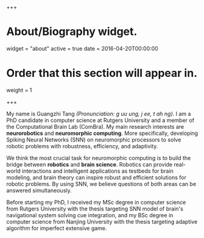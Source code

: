 +++
# About/Biography widget.
widget = "about"
active = true
date = 2016-04-20T00:00:00

# Order that this section will appear in.
weight = 1
 
+++

My name is Guangzhi Tang *(Pronunciation: g uu ung, j ee, t ah ng)*. I am a PhD candidate in computer science at Rutgers University and a member of the Computational Brain Lab (ComBra). My main research interests are **neurorobotics** and **neuromorphic computing**. More specifically, developing Spiking Neural Networks (SNN) on neuromorphic processors to solve robotic problems with robustness, efficiency, and adaptivity.

We think the most crucial task for neuromorphic computing is to build the bridge between **robotics** and **brain science**. Robotics can provide real-world interactions and intelligent applications as testbeds for brain modeling, and brain theory can inspire robust and efficient solutions for robotic problems. By using SNN, we believe questions of both areas can be answered simultaneously.

Before starting my PhD, I received my MSc degree in computer science from Rutgers University with the thesis targeting SNN model of brain's navigational system solving cue integration, and my BSc degree in computer science from Nanjing University with the thesis targeting adaptive algorithm for imperfect extensive game.
